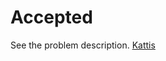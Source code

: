 # Accepted

See the problem description. [Kattis][1]

[1]: <https://open.kattis.com/problems/accepted> "Problem Webpage"
